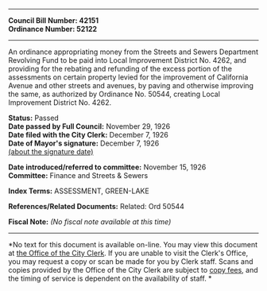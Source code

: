 * * * * *  
  
**Council Bill Number: [](#h0)[](#h2)42151**   
**Ordinance Number: 52122**  
  
* * * * *  
  
An ordinance appropriating money from the Streets and Sewers Department Revolving Fund to be paid into Local Improvement District No. 4262, and providing for the rebating and refunding of the excess portion of the assessments on certain property levied for the improvement of California Avenue and other streets and avenues, by paving and otherwise improving the same, as authorized by Ordinance No. 50544, creating Local Improvement District No. 4262.  
  
**Status:** Passed   
**Date passed by Full Council:** November 29, 1926   
**Date filed with the City Clerk:** December 7, 1926   
**Date of Mayor's signature:** December 7, 1926   
[(about the signature date)](/~public/approvaldate.htm)   
  
  
**Date introduced/referred to committee:** November 15, 1926   
**Committee:** Finance and Streets & Sewers   
  
**Index Terms:** ASSESSMENT, GREEN-LAKE  
  
**References/Related Documents:** Related: Ord 50544  
  
**Fiscal Note:** *(No fiscal note available at this time)*  
  
* * * * *  
  
*No text for this document is available on-line. You may view this document at [the Office of the City Clerk](http://www.seattle.gov/leg/clerk/contactUs.htm). If you are unable to visit the Clerk's Office, you may request a copy or scan be made for you by Clerk staff. Scans and copies provided by the Office of the City Clerk are subject to [copy fees](http://clerk.seattle.gov/~public/clerkfees.htm), and the timing of service is dependent on the availability of staff. *  
  
  
